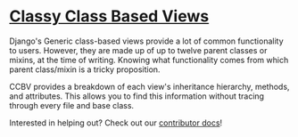 # [Classy Class Based Views](https://ccbv.co.uk)

Django's Generic class-based views provide a lot of common functionality to users.
However, they are made up of up to twelve parent classes or mixins, at the time of writing.
Knowing what functionality comes from which parent class/mixin is a tricky proposition.

CCBV provides a breakdown of each view's inheritance hierarchy, methods, and attributes.
This allows you to find this information without tracing through every file and base class.

Interested in helping out? Check out our [contributor docs](CONTRIBUTING.md)!
